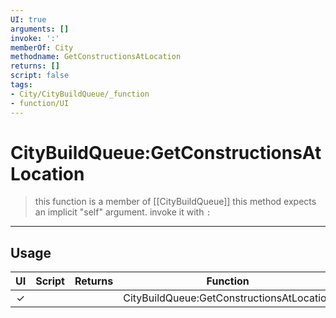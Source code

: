 ```yaml
---
UI: true
arguments: []
invoke: ':'
memberOf: City
methodname: GetConstructionsAtLocation
returns: []
script: false
tags:
- City/CityBuildQueue/_function
- function/UI
---
```

# CityBuildQueue:GetConstructionsAtLocation
> this function is a member of [[CityBuildQueue]]
> this method expects an implicit "self" argument. invoke it with `:`
-----
## Usage
|  UI | Script | Returns | Function | Arguments |
|:---:|:------:|-------:|:--------:|:---------|
|✓| ||CityBuildQueue:GetConstructionsAtLocation||
